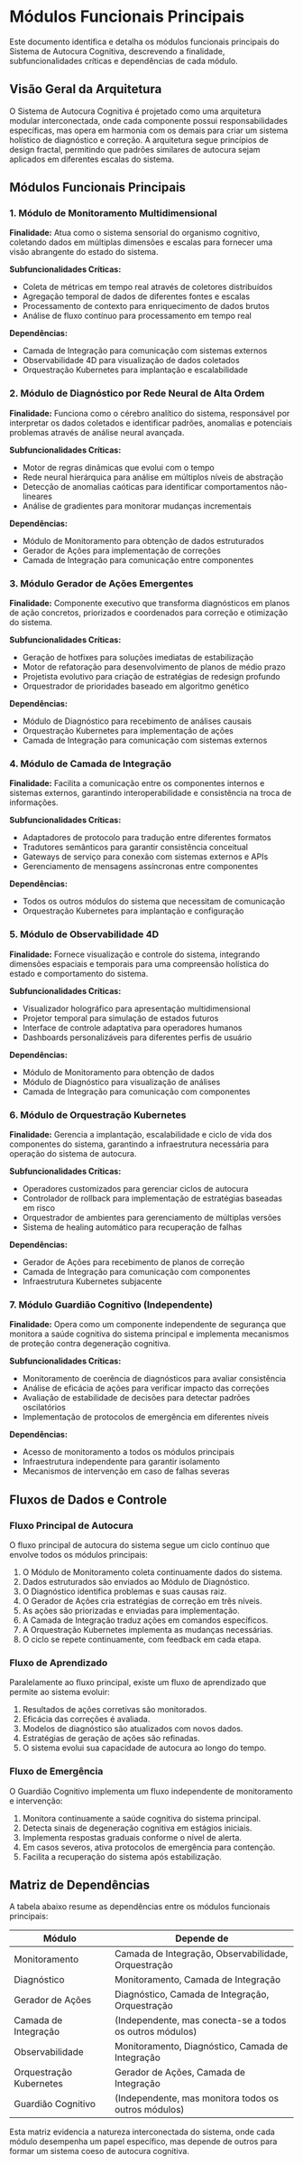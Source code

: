 # Módulos Funcionais Principais

Este documento identifica e detalha os módulos funcionais principais do Sistema de Autocura Cognitiva, descrevendo a finalidade, subfuncionalidades críticas e dependências de cada módulo.

## Visão Geral da Arquitetura

O Sistema de Autocura Cognitiva é projetado como uma arquitetura modular interconectada, onde cada componente possui responsabilidades específicas, mas opera em harmonia com os demais para criar um sistema holístico de diagnóstico e correção. A arquitetura segue princípios de design fractal, permitindo que padrões similares de autocura sejam aplicados em diferentes escalas do sistema.

## Módulos Funcionais Principais

### 1. Módulo de Monitoramento Multidimensional

**Finalidade:** Atua como o sistema sensorial do organismo cognitivo, coletando dados em múltiplas dimensões e escalas para fornecer uma visão abrangente do estado do sistema.

**Subfuncionalidades Críticas:**
- Coleta de métricas em tempo real através de coletores distribuídos
- Agregação temporal de dados de diferentes fontes e escalas
- Processamento de contexto para enriquecimento de dados brutos
- Análise de fluxo contínuo para processamento em tempo real

**Dependências:**
- Camada de Integração para comunicação com sistemas externos
- Observabilidade 4D para visualização de dados coletados
- Orquestração Kubernetes para implantação e escalabilidade

### 2. Módulo de Diagnóstico por Rede Neural de Alta Ordem

**Finalidade:** Funciona como o cérebro analítico do sistema, responsável por interpretar os dados coletados e identificar padrões, anomalias e potenciais problemas através de análise neural avançada.

**Subfuncionalidades Críticas:**
- Motor de regras dinâmicas que evolui com o tempo
- Rede neural hierárquica para análise em múltiplos níveis de abstração
- Detecção de anomalias caóticas para identificar comportamentos não-lineares
- Análise de gradientes para monitorar mudanças incrementais

**Dependências:**
- Módulo de Monitoramento para obtenção de dados estruturados
- Gerador de Ações para implementação de correções
- Camada de Integração para comunicação entre componentes

### 3. Módulo Gerador de Ações Emergentes

**Finalidade:** Componente executivo que transforma diagnósticos em planos de ação concretos, priorizados e coordenados para correção e otimização do sistema.

**Subfuncionalidades Críticas:**
- Geração de hotfixes para soluções imediatas de estabilização
- Motor de refatoração para desenvolvimento de planos de médio prazo
- Projetista evolutivo para criação de estratégias de redesign profundo
- Orquestrador de prioridades baseado em algoritmo genético

**Dependências:**
- Módulo de Diagnóstico para recebimento de análises causais
- Orquestração Kubernetes para implementação de ações
- Camada de Integração para comunicação com sistemas externos

### 4. Módulo de Camada de Integração

**Finalidade:** Facilita a comunicação entre os componentes internos e sistemas externos, garantindo interoperabilidade e consistência na troca de informações.

**Subfuncionalidades Críticas:**
- Adaptadores de protocolo para tradução entre diferentes formatos
- Tradutores semânticos para garantir consistência conceitual
- Gateways de serviço para conexão com sistemas externos e APIs
- Gerenciamento de mensagens assíncronas entre componentes

**Dependências:**
- Todos os outros módulos do sistema que necessitam de comunicação
- Orquestração Kubernetes para implantação e configuração

### 5. Módulo de Observabilidade 4D

**Finalidade:** Fornece visualização e controle do sistema, integrando dimensões espaciais e temporais para uma compreensão holística do estado e comportamento do sistema.

**Subfuncionalidades Críticas:**
- Visualizador holográfico para apresentação multidimensional
- Projetor temporal para simulação de estados futuros
- Interface de controle adaptativa para operadores humanos
- Dashboards personalizáveis para diferentes perfis de usuário

**Dependências:**
- Módulo de Monitoramento para obtenção de dados
- Módulo de Diagnóstico para visualização de análises
- Camada de Integração para comunicação com componentes

### 6. Módulo de Orquestração Kubernetes

**Finalidade:** Gerencia a implantação, escalabilidade e ciclo de vida dos componentes do sistema, garantindo a infraestrutura necessária para operação do sistema de autocura.

**Subfuncionalidades Críticas:**
- Operadores customizados para gerenciar ciclos de autocura
- Controlador de rollback para implementação de estratégias baseadas em risco
- Orquestrador de ambientes para gerenciamento de múltiplas versões
- Sistema de healing automático para recuperação de falhas

**Dependências:**
- Gerador de Ações para recebimento de planos de correção
- Camada de Integração para comunicação com componentes
- Infraestrutura Kubernetes subjacente

### 7. Módulo Guardião Cognitivo (Independente)

**Finalidade:** Opera como um componente independente de segurança que monitora a saúde cognitiva do sistema principal e implementa mecanismos de proteção contra degeneração cognitiva.

**Subfuncionalidades Críticas:**
- Monitoramento de coerência de diagnósticos para avaliar consistência
- Análise de eficácia de ações para verificar impacto das correções
- Avaliação de estabilidade de decisões para detectar padrões oscilatórios
- Implementação de protocolos de emergência em diferentes níveis

**Dependências:**
- Acesso de monitoramento a todos os módulos principais
- Infraestrutura independente para garantir isolamento
- Mecanismos de intervenção em caso de falhas severas

## Fluxos de Dados e Controle

### Fluxo Principal de Autocura

O fluxo principal de autocura do sistema segue um ciclo contínuo que envolve todos os módulos principais:

1. O Módulo de Monitoramento coleta continuamente dados do sistema.
2. Dados estruturados são enviados ao Módulo de Diagnóstico.
3. O Diagnóstico identifica problemas e suas causas raiz.
4. O Gerador de Ações cria estratégias de correção em três níveis.
5. As ações são priorizadas e enviadas para implementação.
6. A Camada de Integração traduz ações em comandos específicos.
7. A Orquestração Kubernetes implementa as mudanças necessárias.
8. O ciclo se repete continuamente, com feedback em cada etapa.

### Fluxo de Aprendizado

Paralelamente ao fluxo principal, existe um fluxo de aprendizado que permite ao sistema evoluir:

1. Resultados de ações corretivas são monitorados.
2. Eficácia das correções é avaliada.
3. Modelos de diagnóstico são atualizados com novos dados.
4. Estratégias de geração de ações são refinadas.
5. O sistema evolui sua capacidade de autocura ao longo do tempo.

### Fluxo de Emergência

O Guardião Cognitivo implementa um fluxo independente de monitoramento e intervenção:

1. Monitora continuamente a saúde cognitiva do sistema principal.
2. Detecta sinais de degeneração cognitiva em estágios iniciais.
3. Implementa respostas graduais conforme o nível de alerta.
4. Em casos severos, ativa protocolos de emergência para contenção.
5. Facilita a recuperação do sistema após estabilização.

## Matriz de Dependências

A tabela abaixo resume as dependências entre os módulos funcionais principais:

| Módulo                      | Depende de                                                      |
|-----------------------------|----------------------------------------------------------------|
| Monitoramento               | Camada de Integração, Observabilidade, Orquestração            |
| Diagnóstico                 | Monitoramento, Camada de Integração                            |
| Gerador de Ações            | Diagnóstico, Camada de Integração, Orquestração                |
| Camada de Integração        | (Independente, mas conecta-se a todos os outros módulos)       |
| Observabilidade             | Monitoramento, Diagnóstico, Camada de Integração               |
| Orquestração Kubernetes     | Gerador de Ações, Camada de Integração                         |
| Guardião Cognitivo          | (Independente, mas monitora todos os outros módulos)           |

Esta matriz evidencia a natureza interconectada do sistema, onde cada módulo desempenha um papel específico, mas depende de outros para formar um sistema coeso de autocura cognitiva.
